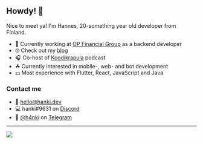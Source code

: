 ## Howdy! 🤙

Nice to meet ya! I'm Hannes, 20-something year old developer from Finland.

- 🤑 Currently working at [OP Financial Group](https://www.op.fi/) as a backend developer
- 🤓 Check out my [blog](https://hanki.dev)
- 🎧 Co-host of [Koodikrapula](https://koodikrapula.fi/) podcast
- ☘ Currently interested in mobile-, web- and bot development
- 💵 Most experience with Flutter, React, JavaScript and Java

### Contact me

- 📧 [hello@hanki.dev](mailto:hello@hanki.dev)
- 💻 hanki#9631 on [Discord](https://discord.com/)
- 📱 [@h4nki](https://t.me/h4nki) on [Telegram](https://telegram.org/)

---

![](https://komarev.com/ghpvc/?username=steellow&color=red)
